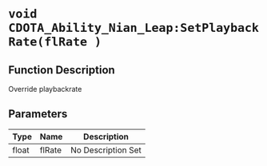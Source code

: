 # `void CDOTA_Ability_Nian_Leap:SetPlaybackRate(flRate )`
## Function Description
Override playbackrate
## Parameters
Type|Name|Description
--|--|--
float|flRate|No Description Set
